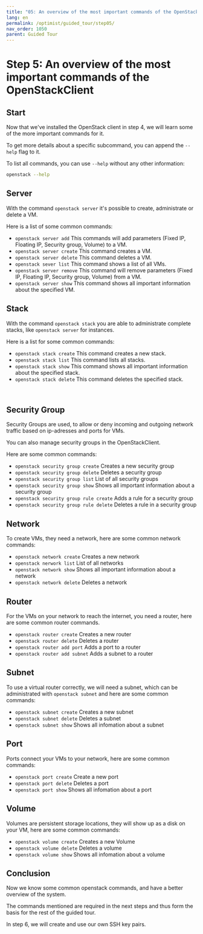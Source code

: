 ```yaml
---
title: "05: An overview of the most important commands of the OpenStackClient"
lang: en
permalink: /optimist/guided_tour/step05/
nav_order: 1050
parent: Guided Tour
---
```


Step 5: An overview of the most important commands of the OpenStackClient
=========================================================================

Start
-----

Now that we've installed the OpenStack client in step 4, we will learn
some of the more important commands for it.

To get more details about a specific subcommand, you can append the
`--help` flag to it.

To list all commands, you can use `--help` without any other
information:

```bash
openstack --help
```

Server
------

With the command `openstack server` it's possible to create,
administrate or delete a VM.

Here is a list of some common commands:

-   `openstack server add`
    This commands will add parameters
    (Fixed IP, Floating IP, Security group, Volume) to a VM.
-   `openstack server create`
    This command creates a VM.
-   `openstack server delete`
    This command deletes a VM.
-   `openstack sever list`
    This command shows a list of all VMs.
-   `openstack server remove`
    This command will remove parameters (Fixed IP, Floating IP, Security
    group, Volume) from a VM.
-   `openstack server show`
    This command shows all important information about the specified VM.

Stack
-----

With the command `openstack stack` you are able to administrate
complete stacks, like `openstack server` for instances.

Here is a list for some common commands:

-   `openstack stack create`
    This command creates a new stack.
-   `openstack stack list`
    This command lists all stacks.
-   `openstack stack show`
    This command shows all important information about the specified
    stack.
-   `openstack stack delete`
    This command deletes the specified stack.

 

Security Group
--------------

Security Groups are used, to allow or deny incoming and outgoing network
traffic based on ip-adresses and ports for VMs.

You can also manage security groups in the OpenStackClient.

Here are some common commands:

-   `openstack security group create`
    Creates a new security group
-   `openstack security group delete`
    Deletes a security group
-   `openstack security group list`
    List of all security groups
-   `openstack security group show`
    Shows all important information about a security group
-   `openstack security group rule create`
    Adds a rule for a security group
-   `openstack security group rule delete`
    Deletes a rule in a security group

Network
-------

To create VMs, they need a network, here are some common network commands:

-   `openstack network create`
    Creates a new network
-   `openstack nerwork list`
    List of all networks
-   `openstack network show`
    Shows all important information about a network
-   `openstack network delete`
    Deletes a network

Router
------

For the VMs on your network to reach the internet, you need a router,
here are some common router commands.

-   `openstack router create`
    Creates a new router
-   `openstack router delete`
    Deletes a router
-   `openstack router add port`
    Adds a port to a router
-   `openstack router add subnet`
    Adds a subnet to a router

Subnet
------

To use a virtual router correctly, we will need a subnet, which can be
administrated with `openstack subnet` and here are some common commands:

-   `openstack subnet create`
    Creates a new subnet
-   `openstack subnet delete`
    Deletes a subnet
-   `openstack subnet show`
    Shows all infomation about a subnet

Port
----

Ports connect your VMs to your network, here are some common commands:

-   `openstack port create`
    Create a new port
-   `openstack port delete`
    Deletes a port
-   `openstack port show`
    Shows all infomation about a port

Volume
------

Volumes are persistent storage locations, they will show up as a disk on your
VM, here are some common commands:

-   `openstack volume create`
    Creates a new Volume
-   `openstack volume delete`
    Deletes a volume
-   `openstack volume show`
    Shows all infomation about a volume

Conclusion
----------

Now we know some common openstack commands, and have a better overview
of the system.

The commands mentioned are required in the next steps and thus form the basis for the rest of the guided tour.

In step 6, we will create and use our own SSH key pairs.
